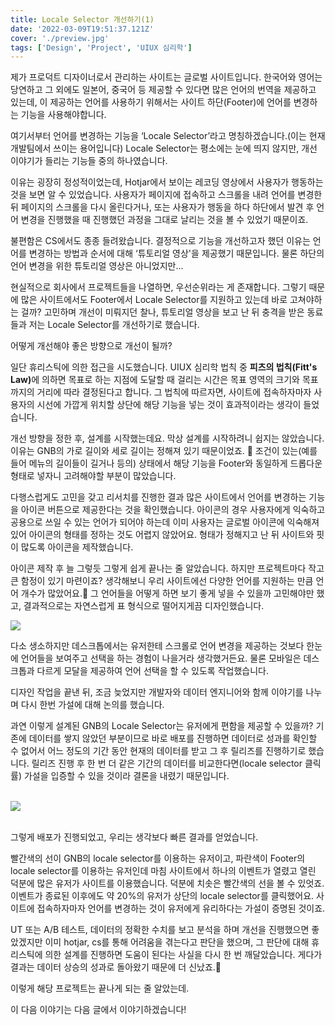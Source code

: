 ```yaml
---
title: Locale Selector 개선하기(1)
date: '2022-03-09T19:51:37.121Z'
cover: './preview.jpg'
tags: ['Design', 'Project', 'UIUX 심리학']
---
```


제가 프로덕트 디자이너로서 관리하는 사이트는 글로벌 사이트입니다.
한국어와 영어는 당연하고 그 외에도 일본어, 중국어 등 제공할 수 있다면 많은 언어의 번역을 제공하고 있는데, 이 제공하는 언어를 사용하기 위해서는 사이트 하단(Footer)에 언어를 변경하는 기능을 사용해야합니다.

여기서부터 언어를 변경하는 기능을 ‘Locale Selector’라고 명칭하겠습니다.(이는 현재 개발팀에서 쓰이는 용어입니다) Locale Selector는 평소에는 눈에 띄지 않지만, 개선 이야기가 들리는 기능들 중의 하나였습니다.

이유는 굉장히 정성적이었는데, Hotjar에서 보이는 레코딩 영상에서 사용자가 행동하는 것을 보면 알 수 있었습니다. 사용자가 페이지에 접속하고 스크롤을 내려 언어를 변경한 뒤 페이지의 스크롤을 다시 올린다거나, 또는 사용자가 행동을 하다 하단에서 발견 후 언어 변경을 진행했을 때 진행했던 과정을 그대로 날리는 것을 볼 수 있었기 때문이죠.

불편함은 CS에서도 종종 들려왔습니다. 결정적으로 기능을 개선하고자 했던 이유는 언어를 변경하는 방법과 순서에 대해 ‘튜토리얼 영상'을 제공했기 때문입니다. 물론 하단의 언어 변경을 위한 튜토리얼 영상은 아니었지만...


현실적으로 회사에서 프로젝트들을 나열하면, 우선순위라는 게 존재합니다. 그렇기 때문에 많은 사이트에서도 Footer에서 Locale Selector를 지원하고 있는데 바로 고쳐야하는 걸까? 고민하며 개선이 미뤄지던 찰나, 튜토리얼 영상을 보고 난 뒤 충격을 받은 동료들과 저는 Locale Selector를 개선하기로 했습니다.

어떻게 개선해야 좋은 방향으로 개선이 될까?

일단 휴리스틱에 의한 접근을 시도했습니다.
UIUX 심리학 법칙 중 <b>피츠의 법칙(Fitt's Law)</b>에 의하면 목표로 하는 지점에 도달할 때 걸리는 시간은 목표 영역의 크기와 목표까지의 거리에 따라 결정된다고 합니다. 그 법칙에 따르자면, 사이트에 접속하자마자 사용자의 시선에 가깝게 위치할 상단에 해당 기능을 넣는 것이 효과적이라는 생각이 들었습니다.

개선 방향을 정한 후, 설계를 시작했는데요. 막상 설계를 시작하려니 쉽지는 않았습니다. 이유는 GNB의 가로 길이와 세로 길이는 정해져 있기 때문이었죠. 🥲 조건이 있는(예를 들어 메뉴의 길이들이 길거나 등의) 상태에서 해당 기능을 Footer와 동일하게 드롭다운 형태로 넣자니 고려해야할 부분이 많았습니다.

다행스럽게도 고민을 갖고 리서치를 진행한 결과 많은 사이트에서 언어를 변경하는 기능을 아이콘 버튼으로 제공한다는 것을 확인했습니다. 아이콘의 경우 사용자에게 익숙하고 공용으로 쓰일 수 있는 언어가 되어야 하는데 이미 사용자는 글로벌 아이콘에 익숙해져 있어 아이콘의 형태를 정하는 것도 어렵지 않았어요. 형태가 정해지고 난 뒤 사이트와 핏이 많도록 아이콘을 제작했습니다.

아이콘 제작 후 늘 그렇듯 그렇게 쉽게 끝나는 줄 알았습니다. 하지만 프로젝트마다 작고 큰 함정이 있기 마련이죠? 생각해보니 우리 사이트에선 다양한 언어를 지원하는 만큼 언어 개수가 많았어요.🥲 그 언어들을 어떻게 하면 보기 좋게 넣을 수 있을까 고민해야만 했고, 결과적으로는 자연스럽게 표 형식으로 떨어지게끔 디자인했습니다.

<img src="/modal.png"><br>

다소 생소하지만 데스크톱에서는 유저한테 스크롤로 언어 변경을 제공하는 것보다 한눈에 언어들을 보여주고 선택을 하는 경험이 나을거라 생각했거든요. 물론 모바일은 데스크톱과 다르게 모달을 제공하여 언어 선택을 할 수 있도록 작업했습니다.

디자인 작업을 끝낸 뒤, 조금 늦었지만 개발자와 데이터 엔지니어와 함께 이야기를 나누며 다시 한번 가설에 대해 논의를 했습니다.

과연 이렇게 설계된 GNB의 Locale Selector는 유저에게 편함을 제공할 수 있을까? 기존에 데이터를 쌓지 않았던 부분이므로 바로 배포를 진행하면 데이터로 성과를 확인할 수 없어서 어느 정도의 기간 동안 현재의 데이터를 받고 그 후 릴리즈를 진행하기로 했습니다. 릴리즈 진행 후 한 번 더 같은 기간의 데이터를 비교한다면(locale selector 클릭률) 가설을 입증할 수 있을 것이라 결론을 내렸기 때문입니다.

<br>
<img src="/mixpanel.png">
<br>
<br>

그렇게 배포가 진행되었고, 우리는 생각보다 빠른 결과를 얻었습니다.

빨간색의 선이 GNB의 locale selector를 이용하는 유저이고, 파란색이 Footer의 locale selector를 이용하는 유저인데 마침 사이트에서 하나의 이벤트가 열렸고 열린 덕분에 많은 유저가 사이트를 이용했습니다. 덕분에 치솟은 빨간색의 선을 볼 수 있엇죠. 이벤트가 종료된 이후에도 약 20%의 유저가 상단의 locale selector를 클릭했어요. 사이트에 접속하자마자 언어를 변경하는 것이 유저에게 유리하다는 가설이 증명된 것이죠.

UT 또는 A/B 테스트, 데이터의 정확한 수치를 보고 분석을 하며 개선을 진행했으면 좋았겠지만 이미 hotjar, cs를 통해 어려움을 겪는다고 판단을 했으며, 그 판단에 대해 휴리스틱에 의한 설계를 진행하면 도움이 된다는 사실을 다시 한 번 깨달았습니다. 게다가 결과는 데이터 상승의 성과로 돌아왔기 때문에 더 신났죠.🥳

이렇게 해당 프로젝트는 끝나게 되는 줄 알았는데.

이 다음 이야기는 다음 글에서 이야기하겠습니다!